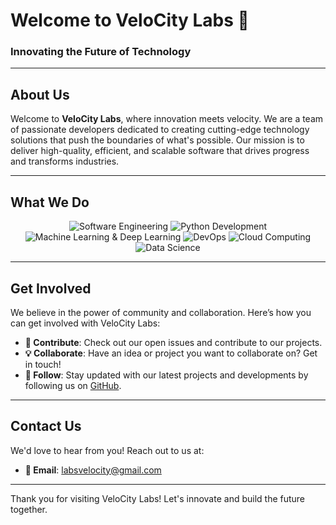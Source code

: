 # Welcome to VeloCity Labs 🚀

### Innovating the Future of Technology

---

## About Us

Welcome to **VeloCity Labs**, where innovation meets velocity. We are a team of passionate developers dedicated to creating cutting-edge technology solutions that push the boundaries of what's possible. Our mission is to deliver high-quality, efficient, and scalable software that drives progress and transforms industries.

---

## What We Do

<div align="center">
  <img src="https://img.shields.io/badge/-Software%20Engineering-333?style=for-the-badge&logo=appveyor&logoColor=white" alt="Software Engineering"/>
  <img src="https://img.shields.io/badge/-Python-306998?style=for-the-badge&logo=python&logoColor=white" alt="Python Development"/>
  <img src="https://img.shields.io/badge/-Machine%20Learning-FF6F00?style=for-the-badge&logo=google&logoColor=white" alt="Machine Learning & Deep Learning"/>
  <img src="https://img.shields.io/badge/-DevOps-0C4DA2?style=for-the-badge&logo=amazonaws&logoColor=white" alt="DevOps"/>
  <img src="https://img.shields.io/badge/-Cloud%20Computing-5D5DFF?style=for-the-badge&logo=microsoftazure&logoColor=white" alt="Cloud Computing"/>
  <img src="https://img.shields.io/badge/-Data%20Science-F9A826?style=for-the-badge&logo=data:image/svg+xml;base64,PHN2ZyB3aWR0aD0iNjQiIGhlaWdodD0iNjQiIHZpZXdCb3g9IjAgMCA2NCA2NCIgZmlsbD0ibm9uZSIgeG1sbnM9Imh0dHA6Ly93d3cudzMub3JnLzIwMDAvc3ZnIj48Y2lyY2xlIGN4PSIzMCIgY3k9IjM0IiByPSI0MCIgc3Ryb2tlPSIjRkZGIiBzdHJva2Utd2lkdGg9IjgiLz48L3N2Zz4=&logoColor=white" alt="Data Science"/>
</div>

---

## Get Involved

We believe in the power of community and collaboration. Here’s how you can get involved with VeloCity Labs:

- **🤝 Contribute**: Check out our open issues and contribute to our projects.
- **💡 Collaborate**: Have an idea or project you want to collaborate on? Get in touch!
- **👀 Follow**: Stay updated with our latest projects and developments by following us on [GitHub](https://github.com/labsvelocity).

---

## Contact Us

We'd love to hear from you! Reach out to us at:

- **📧 Email**: [labsvelocity@gmail.com](mailto:labsvelocity@gmail.com)


---


Thank you for visiting VeloCity Labs! Let's innovate and build the future together.
